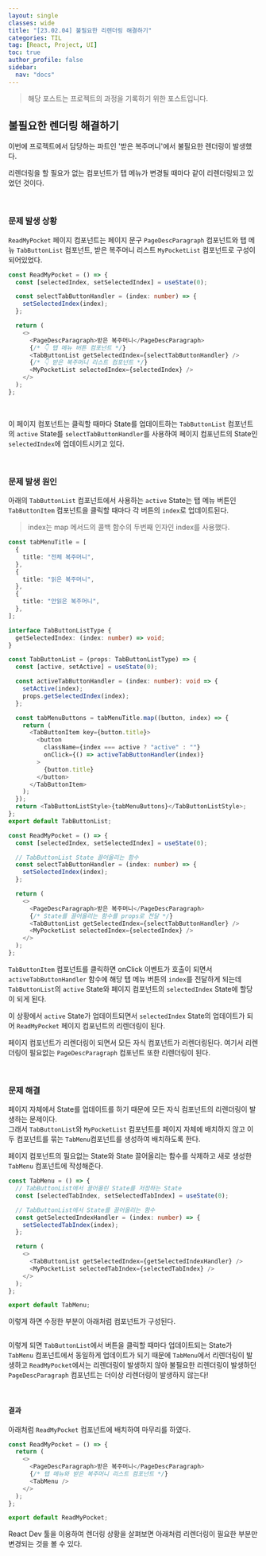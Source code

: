 ```yaml
---
layout: single
classes: wide
title: "[23.02.04] 불필요한 리렌더링 해결하기"
categories: TIL
tag: [React, Project, UI]
toc: true
author_profile: false
sidebar:
  nav: "docs"
---
```


> 해당 포스트는 프로젝트의 과정을 기록하기 위한 포스트입니다.

## 불필요한 렌더링 해결하기

이번에 프로젝트에서 담당하는 파트인 '받은 복주머니'에서 불필요한 렌더링이 발생했다.

리렌더링을 할 필요가 없는 컴포넌트가 탭 메뉴가 변경될 때마다 같이 리렌더링되고 있었던 것이다.

<br/>

### 문제 발생 상황

`ReadMyPocket` 페이지 컴포넌트는 페이지 문구 `PageDescParagraph` 컴포넌트와 탭 메뉴 `TabButtonList` 컴포넌트, 받은 복주머니 리스트 `MyPocketList` 컴포넌트로 구성이 되어있었다.

```ts
const ReadMyPocket = () => {
  const [selectedIndex, setSelectedIndex] = useState(0);

  const selectTabButtonHandler = (index: number) => {
    setSelectedIndex(index);
  };

  return (
    <>
      <PageDescParagraph>받은 복주머니</PageDescParagraph>
      {/* 👇 탭 메뉴 버튼 컴포넌트 */}
      <TabButtonList getSelectedIndex={selectTabButtonHandler} />
      {/* 👇 받은 복주머니 리스트 컴포넌트 */}
      <MyPocketList selectedIndex={selectedIndex} />
    </>
  );
};
```

<br/>

이 페이지 컴포넌트는 클릭할 때마다 State를 업데이트하는 `TabButtonList` 컴포넌트의 `active` State를 `selectTabButtonHandler`를 사용하여 페이지 컴포넌트의 State인 `selectedIndex`에 업데이트시키고 있다.

<br/>

### 문제 발생 원인

아래의 `TabButtonList` 컴포넌트에서 사용하는 `active` State는 탭 메뉴 버튼인 `TabButtonItem` 컴포넌트을 클릭할 때마다 각 버튼의 `index`로 업데이트된다.

> index는 map 메서드의 콜백 함수의 두번째 인자인 index를 사용했다.

```ts
const tabMenuTitle = [
  {
    title: "전체 복주머니",
  },
  {
    title: "읽은 복주머니",
  },
  {
    title: "안읽은 복주머니",
  },
];

interface TabButtonListType {
  getSelectedIndex: (index: number) => void;
}

const TabButtonList = (props: TabButtonListType) => {
  const [active, setActive] = useState(0);

  const activeTabButtonHandler = (index: number): void => {
    setActive(index);
    props.getSelectedIndex(index);
  };

  const tabMenuButtons = tabMenuTitle.map((button, index) => {
    return (
      <TabButtonItem key={button.title}>
        <button
          className={index === active ? "active" : ""}
          onClick={() => activeTabButtonHandler(index)}
        >
          {button.title}
        </button>
      </TabButtonItem>
    );
  });
  return <TabButtonListStyle>{tabMenuButtons}</TabButtonListStyle>;
};
export default TabButtonList;
```

```ts
const ReadMyPocket = () => {
  const [selectedIndex, setSelectedIndex] = useState(0);

  // TabButtonList State 끌어올리는 함수
  const selectTabButtonHandler = (index: number) => {
    setSelectedIndex(index);
  };

  return (
    <>
      <PageDescParagraph>받은 복주머니</PageDescParagraph>
      {/* State를 끌어올리는 함수를 props로 전달 */}
      <TabButtonList getSelectedIndex={selectTabButtonHandler} />
      <MyPocketList selectedIndex={selectedIndex} />
    </>
  );
};
```

`TabButtonItem` 컴포넌트를 클릭하면 onClick 이벤트가 호출이 되면서 `activeTabButtonHandler` 함수에 해당 탭 메뉴 버튼의 `index`를 전달하게 되는데 `TabButtonList`의 `active` State와 페이지 컴포넌트의 `selectedIndex` State에 할당이 되게 된다.

이 상황에서 `active` State가 업데이트되면서 `selectedIndex` State의 업데이트가 되어 `ReadMyPocket` 페이지 컴포넌트의 리렌더링이 된다.

페이지 컴포넌트가 리렌더링이 되면서 모든 자식 컴포넌트가 리렌더링된다. 여기서 리렌더링이 필요없는 `PageDescParagraph` 컴포넌트 또한 리렌더링이 된다.

<br/>

### 문제 해결

페이지 자체에서 State를 업데이트를 하기 때문에 모든 자식 컴포넌트의 리렌더링이 발생하는 문제이다.<br/>
그래서 `TabButtonList`와 `MyPocketList` 컴포넌트를 페이지 자체에 배치하지 않고 이 두 컴포넌트를 묶는 `TabMenu`컴포넌트를 생성하여 배치하도록 한다.

페이지 컴포넌트의 필요없는 State와 State 끌어올리는 함수를 삭제하고 새로 생성한 `TabMenu` 컴포넌트에 작성해준다.

```ts
const TabMenu = () => {
  // TabButtonList에서 끌어올린 State를 저장하는 State
  const [selectedTabIndex, setSelectedTabIndex] = useState(0);

  // TabButtonList에서 State를 끌어올리는 함수
  const getSelectedIndexHandler = (index: number) => {
    setSelectedTabIndex(index);
  };

  return (
    <>
      <TabButtonList getSelectedIndex={getSelectedIndexHandler} />
      <MyPocketList selectedTabIndex={selectedTabIndex} />
    </>
  );
};

export default TabMenu;
```

이렇게 하면 수정한 부분이 아래처럼 컴포넌트가 구성된다.

<p align="center">
  <img src="https://user-images.githubusercontent.com/96808980/216807596-31715b97-f0be-401c-808d-059ab224e8bb.png" alt=""/>
</p>

이렇게 되면 `TabButtonList`에서 버튼을 클릭할 때마다 업데이트되는 State가 `TabMenu` 컴포넌트에서 동일하게 업데이트가 되기 때문에 `TabMenu`에서 리렌더링이 발생하고 `ReadMyPocket`에서는 리렌더링이 발생하지 않아 불필요한 리렌더링이 발생하던 `PageDescParagraph` 컴포넌트는 더이상 리렌더링이 발생하지 않는다!

<br/>

#### 결과

아래처럼 `ReadMyPocket` 컴포넌트에 배치하여 마무리를 하였다.

```ts
const ReadMyPocket = () => {
  return (
    <>
      <PageDescParagraph>받은 복주머니</PageDescParagraph>
      {/* 탭 메뉴와 받은 복주머니 리스트 컴포넌트 */}
      <TabMenu />
    </>
  );
};

export default ReadMyPocket;
```

React Dev 툴을 이용하여 렌더링 상황을 살펴보면 아래처럼 리렌더링이 필요한 부분만 변경되는 것을 볼 수 있다.

<p align="center">
  <img src="https://user-images.githubusercontent.com/96808980/216807740-fecfff9b-2db6-4644-9b06-94d49bc8f42c.gif" alt=""/>
</p>

